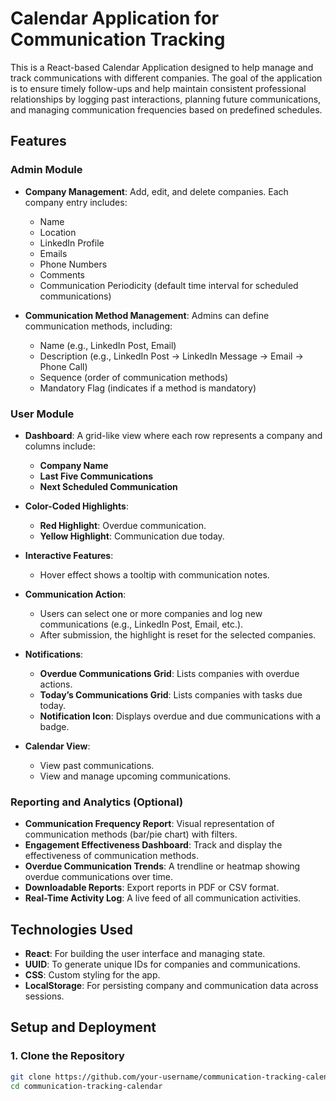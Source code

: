 # Calendar Application for Communication Tracking

This is a React-based Calendar Application designed to help manage and track communications with different companies. The goal of the application is to ensure timely follow-ups and help maintain consistent professional relationships by logging past interactions, planning future communications, and managing communication frequencies based on predefined schedules.

## Features

### Admin Module
- **Company Management**: Add, edit, and delete companies. Each company entry includes:
  - Name
  - Location
  - LinkedIn Profile
  - Emails
  - Phone Numbers
  - Comments
  - Communication Periodicity (default time interval for scheduled communications)
  
- **Communication Method Management**: Admins can define communication methods, including:
  - Name (e.g., LinkedIn Post, Email)
  - Description (e.g., LinkedIn Post → LinkedIn Message → Email → Phone Call)
  - Sequence (order of communication methods)
  - Mandatory Flag (indicates if a method is mandatory)

### User Module
- **Dashboard**: A grid-like view where each row represents a company and columns include:
  - **Company Name**
  - **Last Five Communications**
  - **Next Scheduled Communication**

- **Color-Coded Highlights**:
  - **Red Highlight**: Overdue communication.
  - **Yellow Highlight**: Communication due today.

- **Interactive Features**:
  - Hover effect shows a tooltip with communication notes.
  
- **Communication Action**:
  - Users can select one or more companies and log new communications (e.g., LinkedIn Post, Email, etc.).
  - After submission, the highlight is reset for the selected companies.

- **Notifications**:
  - **Overdue Communications Grid**: Lists companies with overdue actions.
  - **Today’s Communications Grid**: Lists companies with tasks due today.
  - **Notification Icon**: Displays overdue and due communications with a badge.

- **Calendar View**:
  - View past communications.
  - View and manage upcoming communications.

### Reporting and Analytics (Optional)
- **Communication Frequency Report**: Visual representation of communication methods (bar/pie chart) with filters.
- **Engagement Effectiveness Dashboard**: Track and display the effectiveness of communication methods.
- **Overdue Communication Trends**: A trendline or heatmap showing overdue communications over time.
- **Downloadable Reports**: Export reports in PDF or CSV format.
- **Real-Time Activity Log**: A live feed of all communication activities.

## Technologies Used

- **React**: For building the user interface and managing state.
- **UUID**: To generate unique IDs for companies and communications.
- **CSS**: Custom styling for the app.
- **LocalStorage**: For persisting company and communication data across sessions.

## Setup and Deployment

### 1. Clone the Repository

```bash
git clone https://github.com/your-username/communication-tracking-calendar.git
cd communication-tracking-calendar

